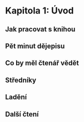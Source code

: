 # Kapitola 1: Úvod

## Jak pracovat s knihou

## Pět minut dějepisu

## Co by měl čtenář vědět

## Středníky

## Ladění

## Další čtení
